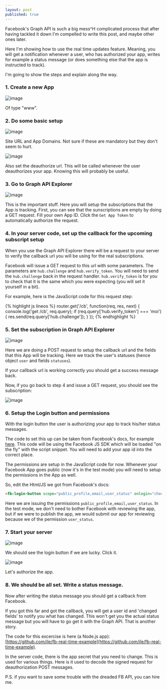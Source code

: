 ```yaml
---
layout: post
published: true
---
```


Facebook's Graph API is such a big mess^H complicated process that after having tackled it down I'm compelled to write this post, and maybe other ones later.

Here I'm showing how to use the real time updates feature. Meaning, you will get a notification whenever a user, who has authorized your app, writes for example a status message (or does something else that the app is instructed to track). 

I'm going to show the steps and explain along the way.

### 1. Create a new App

![image](https://cloud.githubusercontent.com/assets/433707/6323320/7c59397e-bb30-11e4-977f-dd31ec095b05.png)

Of type "www".

### 2. Do some basic setup

![image](https://cloud.githubusercontent.com/assets/433707/6323339/db33a678-bb30-11e4-8e10-4841124c7e70.png)

Site URL and App Domains. Not sure if these are mandatory but they don't seem to hurt.

![image](https://cloud.githubusercontent.com/assets/433707/6323490/d92533bc-bb33-11e4-92b9-5a34f39bf50e.png)

Also set the deauthorize url. This will be called whenever the user deauthorizes your app. Knowing this will probably be useful.

### 3. Go to Graph API Explorer

![image](https://cloud.githubusercontent.com/assets/433707/6323376/9619e2b8-bb31-11e4-9505-b2d65bed8b51.png)

This is the important stuff. Here you will setup the subscriptions that the App is tracking. First, you can see that the sunscriptions are empty by doing a GET request. Fill your own App ID. Click the `Get App Token` to automatically authorize the request.

### 4. In your server code, set up the callback for the upcoming subscript setup

When you use the Graph API Explorer there will be a request to your server to verify the callback url you will be using for the real subscriptions.

Facebook will issue a GET request to this url with some parameters. The parameters are `hub.challenge` and `hub.verify_token`. You will need to send the `hub.challenge` back in the request handler. `hub.verify_token` is for you to check that it is the same which you were expecting (you will set it yourself in a bit).

For example, here is the JavaScript code for this request step:

{% highlight js lineos %}
router.get('/cb', function(req, res, next) {
	console.log('get /cb', req.query);
	if (req.query['hub.verify_token'] === 'moi') {
		res.send(req.query['hub.challenge']);
	}
});
{% endhighlight %}

### 5. Set the subscription in Graph API Explorer

![image](https://cloud.githubusercontent.com/assets/433707/6323445/dbe20112-bb32-11e4-809a-cad12d42ac69.png)

Here we are doing a POST request to setup the callback url and the fields that this App will be tracking. Here we track the user's statuses (hence object `user` and fields `statuses`).

If your callback url is working correctly you should get a success message back.

Now, if you go back to step 4 and issue a GET request, you should see the subscription:

![image](https://cloud.githubusercontent.com/assets/433707/6323566/52ace418-bb35-11e4-8b32-65b2bd7e1f80.png)


### 6. Setup the Login button and permissions

With the login button the user is authorizing your app to track his/her status messages.

The code to set this up can be taken from Facebook's docs, for example [here](https://developers.facebook.com/docs/facebook-login/login-flow-for-web/v2.2). This code will be using the Facebook JS SDK which will be loaded "on the fly" with the script snippet. You will need to add your app id into the correct place.

The permissions are setup in the JavaScript code for now. Whenever your Facebook App goes public (now it's in the test mode) you will need to setup the permissions in the App as well.

So, edit the Html/JS we got from Facebook's docs:

```html
<fb:login-button scope="public_profile,email,user_status" onlogin="checkLoginState();"></fb:login-button>
```

Here we are issuing the permissions `public_profile,email,user_status`. In the test mode, we don't need to bother Facebook with reviewing the app, but if we were to publish the app, we would submit our app for reviewing because we of the permission `user_status`.

### 7. Start your server

![image](https://cloud.githubusercontent.com/assets/433707/6323500/236661a8-bb34-11e4-9508-4f15b7c60d5d.png)

We should see the login button if we are lucky. Click it.

![image](https://cloud.githubusercontent.com/assets/433707/6323635/390f9cf2-bb36-11e4-813e-7aa4778f4217.png)

Let's authorize the app.

### 8. We should be all set. Write a status message.

Now after writing the status message you should get a callback from Facebook.

If you got this far and got the callback, you will get a user id and 'changed fields' to notify you what has changed. This won't get you the actual status message but you will have to go get it with the Graph API. That is another story. 

The code for this excercise is here (a Node.js app): [https://github.com/ile/fb-real-time-example](https://github.com/ile/fb-real-time-example).

In the server code, there is the app secret that you need to change. This is used for various things. Here is it used to decode the signed request for deauthorization POST messages.

P.S. if you want to save some trouble with the dreaded FB API, you can hire me.






